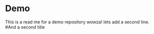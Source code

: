 # Demo 

This is a read me for a demo repository wowza!
lets add a second line.
#And a second title
